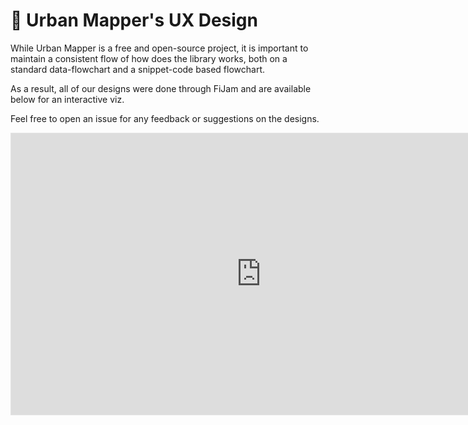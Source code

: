 # 🎨 Urban Mapper's UX Design

While Urban Mapper is a free and open-source project, it is important to maintain a consistent flow of how
does the library works, both on a standard data-flowchart and a snippet-code based flowchart.

As a result, all of our designs were done through FiJam and are available below for an interactive viz.

Feel free to open an issue for any feedback or suggestions on the designs.

<div>
<iframe style="border: 1px solid rgba(0, 0, 0, 0.1);" width="800" height="450" src="https://embed.figma.com/board/0uaU4vJiwyZJSntljJDKWf/Developer-Experience-Flow-Diagram---Snippet-Code?node-id=0-1&embed-host=share" allowfullscreen></iframe>
</div>